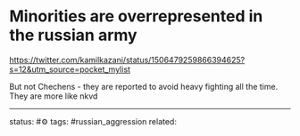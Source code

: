 # Minorities are overrepresented in the russian army
https://twitter.com/kamilkazani/status/1506479259866394625?s=12&utm_source=pocket_mylist

But not Chechens - they are reported to avoid heavy fighting all the time. They are more like nkvd



---
status: #⚙️ 
tags: #russian_aggression 
related: 